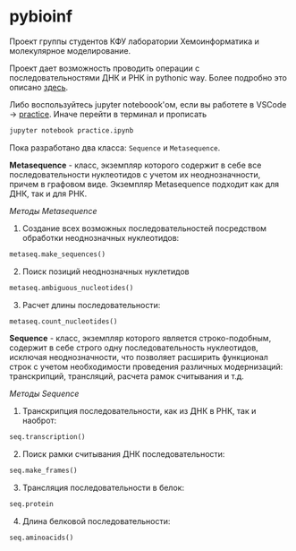 # pybioinf

Проект группы студентов КФУ лаборатории Хемоинформатика и молекулярное моделирование.

Проект дает возможность проводить операции с последовательностями ДНК и РНК in pythonic way. Более подробно это описано [здесь](tasks.md). 

Либо воспользуйтесь jupyter noteboook'ом, если вы работете в VSCode -> [practice](practice.ipynb). Иначе перейти в терминал и прописать
```bash 
jupyter notebook practice.ipynb
```

Пока разработано два класса: `Sequence` и `Metasequence`.


**Metasequence** - класс, экземпляр которого содержит в себе все последовательности нуклеотидов с учетом их неоднозначности, причем в графовом виде. Экземпляр Metasequence подходит как для ДНК, так и для РНК.

*Методы Metasequence*

1. Создание всех возможных последовательностей посредством обработки неоднозначных нуклеотидов:
```python
metaseq.make_sequences()
```

2. Поиск позиций неоднозначных нуклетидов
```python
metaseq.ambiguous_nucleotides()
```

3. Расчет длины последовательности:
```python
metaseq.count_nucleotides()
```

**Sequence** - класс, экземпляр которого является строко-подобным, содержит в себе строго одну последовательность нуклеотидов, исключая неоднозначности, что позволяет расширить функционал строк с учетом необходимости проведения различных модернизаций: транскрипций, трансляций, расчета рамок считывания и т.д. 

*Методы Sequence*

1. Транскрипция последовательности, как из ДНК в РНК, так и наоброт:
```python
seq.transcription()
```

2. Поиск рамки считывания ДНК последовательности:
```python
seq.make_frames()
```
3. Трансляция последовательности в белок:
```python
seq.protein
```

4. Длина белковой последовательности:
```python
seq.aminoacids()
```



